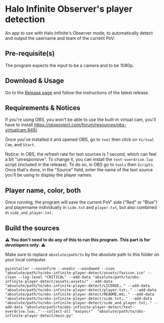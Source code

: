 # Halo Infinite Observer's player detection

An app to use with Halo Infinite's Observer mode, to automatically detect and output the username and team of the current PoV.

## Pre-requisite(s)

The program expects the input to be a camera and to be 1080p.

## Download & Usage

Go to the [Release page](https://github.com/Halocrea/infinite-obs-player-detect/releases) and follow the instructions of the latest release. 

## Requirements & Notices

If you're using OBS, you won't be able to use the built-in virtual cam, you'll have to install https://obsproject.com/forum/resources/obs-virtualcam.949/.

Once you've installed it and opened OBS, go to `tool` then click on `Virtual Cam`, and `Start`.

Notice: In OBS, the refresh rate for text sources is 1 second, which can feel a bit "unresponsive". To change it, you can install the `text-overdrive.lua` script (included in the release). To do so, in OBS go to `tools` then `Scripts`. Once that's done, in the "Source" field, enter the name of the text source you'll be using to display the player names.

## Player name, color, both

Once running, the program will save the current PoV' side ("Red" or "Blue") and playername individually in `side.txt` and `player.txt`, but also combined in `side_and_player.txt`.

## Build the sources

⚠️ **You don't need to do any of this to run this program. This part is for developers only.** ⚠️

Make sure to replace `absolute/path/to` by the absolute path to this folder on your local computer.

```
pyinstaller --noconfirm --onedir --windowed --icon "absolute/path/to/obs-infinite-player-detect/assets/favicon.ico" --clean --log-level "CRITICAL" --add-data "absolute/path/to/obs-infinite-player-detect/assets;assets/" --add-data "absolute/path/to/obs-infinite-player-detect/LICENSE;." --add-data "absolute/path/to/obs-infinite-player-detect/player.txt;." --add-data "absolute/path/to/obs-infinite-player-detect/README.md;." --add-data "absolute/path/to/obs-infinite-player-detect/side.txt;." --add-data "absolute/path/to/obs-infinite-player-detect/side_and_player.txt;." --add-data "absolute/path/to/obs-infinite-player-detect/text-overdrive.lua;." --collect-all "easyocr"  "absolute/path/to/obs-infinite-player-detect/main.py"
```
